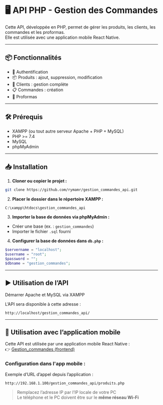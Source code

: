 # 🖥️ API PHP - Gestion des Commandes

Cette API, développée en PHP, permet de gérer les produits, les clients, les commandes et les proformas.  
Elle est utilisée avec une application mobile React Native.

---

## 📦 Fonctionnalités

- 🔐 Authentification
- 📦 Produits : ajout, suppression, modification
- 👥 Clients : gestion complète
- 📋 Commandes : création 
- 🧾 Proformas

---

## 🛠️ Prérequis

- XAMPP (ou tout autre serveur Apache + PHP + MySQL)
- PHP >= 7.4
- MySQL
- phpMyAdmin

---

## 📥 Installation

1. **Cloner ou copier le projet :**

```bash
git clone https://github.com/rymamr/gestion_commandes_api.git
```

2. **Placer le dossier dans le répertoire XAMPP :**

```
C:\xampp\htdocs\gestion_commandes_api
```

3. **Importer la base de données via phpMyAdmin :**

- Créer une base (ex. : `gestion_commandes`)
- Importer le fichier `.sql` fourni

4. **Configurer la base de données dans `db.php` :**

```php
$servername = "localhost";
$username = "root"; 
$password = "";     
$dbname = "gestion_commandes";
```

---

## ▶️ Utilisation de l’API

Démarrer Apache et MySQL via XAMPP

L’API sera disponible à cette adresse :

```url
http://localhost/gestion_commandes_api/
```

---

## 📱 Utilisation avec l’application mobile

Cette API est utilisée par une application mobile React Native :  
👉 [Gestion_commandes (frontend)](https://github.com/rymamr/Gestion_commandes)

### Configuration dans l'app mobile :

Exemple d’URL d’appel depuis l’application :

```url
http://192.168.1.100/gestion_commandes_api/produits.php
```

> Remplacez l’adresse IP par l’IP locale de votre PC  
> Le téléphone et le PC doivent être sur le **même réseau Wi-Fi**
